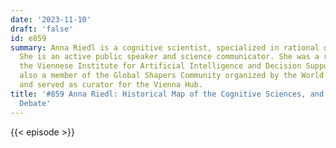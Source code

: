 ```yaml
---
date: '2023-11-10'
draft: 'false'
id: e859
summary: Anna Riedl is a cognitive scientist, specialized in rational decision-making.
  She is an active public speaker and science communicator. She was a researcher at
  the Viennese Institute for Artificial Intelligence and Decision Support. Anna is
  also a member of the Global Shapers Community organized by the World Economic Forum
  and served as curator for the Vienna Hub.
title: '#859 Anna Riedl: Historical Map of the Cognitive Sciences, and the Great Rationality
  Debate'
---
```

{{< episode >}}
